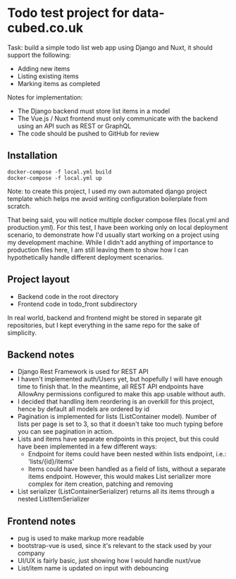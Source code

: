 # Todo test project for data-cubed.co.uk

Task: build a simple todo list web app using Django and Nuxt, it should support the following:

- Adding new items
- Listing existing items
- Marking items as completed

Notes for implementation:

- The Django backend must store list items in a model
- The Vue.js / Nuxt frontend must only communicate with the backend using an API such as REST or GraphQL
- The code should be pushed to GitHub for review

## Installation

```
docker-compose -f local.yml build
docker-compose -f local.yml up
```

Note: to create this project, I used my own automated django project template which helps me avoid writing configuration boilerplate from scratch.

That being said, you will notice multiple docker compose files (local.yml and production.yml). For this test, I have been working only on local deployment scenario, to demonstrate how I'd usually start working on a project using my development machine. While I didn't add anything of importance to production files here, I am still leaving them to show how I can hypothetically handle different deployment scenarios.


## Project layout

- Backend code in the root directory
- Frontend code in todo_front subdirectory

In real world, backend and frontend might be stored in separate git repositories, but I kept everything in the same repo for the sake of simplicity.

## Backend notes

- Django Rest Framework is used for REST API
- I haven't implemented auth/Users yet, but hopefully I will have enough time to finish that. In the meantime, all REST API endpoints have AllowAny permissions configured to make this app usable without auth.
- I decided that handling item reordering is an overkill for this project, hence by default all models are ordered by id
- Pagination is implemented for lists (ListContainer model). Number of lists per page is set to 3, so that it doesn't take too much typing before you can see pagination in action.
- Lists and items have separate endpoints in this project, but this could have been implemented in a few different ways:
  - Endpoint for items could have been nested within lists endpoint, i.e.: 'lists/{id}/items'
  - Items could have been handled as a field of lists, without a separate items endpoint. However, this would makes List serializer more complex for item creation, patching and removing
- List serializer (ListContainerSerializer) returns all its items through a nested ListItemSerializer

## Frontend notes

- pug is used to make markup more readable
- bootstrap-vue is used, since it's relevant to the stack used by your company
- UI/UX is fairly basic, just showing how I would handle nuxt/vue
- List/item name is updated on input with debouncing
